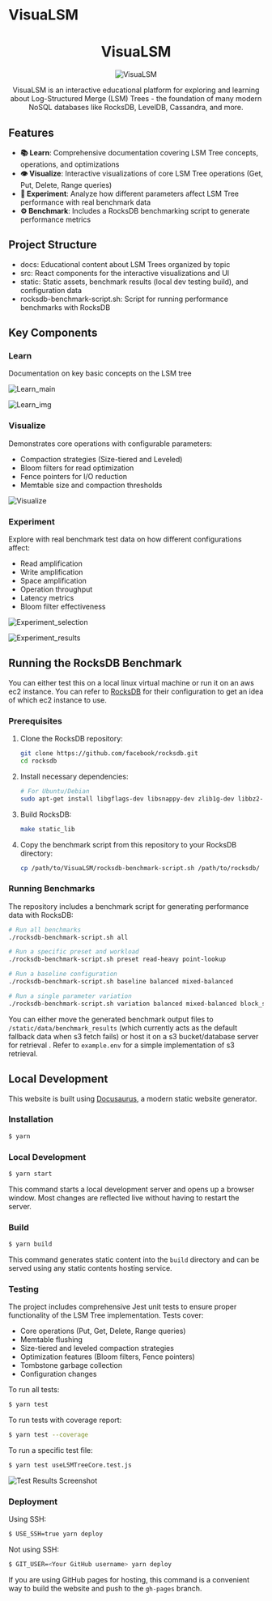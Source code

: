 # VisuaLSM

<h1 align="center">VisuaLSM</h1>

<p align="center">
  <img src="./static/img/readme/visualsm.png" alt="VisuaLSM">
</p>

<p align="center">
  VisuaLSM is an interactive educational platform for exploring and learning about Log-Structured Merge (LSM) Trees - the foundation of many modern NoSQL databases like RocksDB, LevelDB, Cassandra, and more.
</p>

## Features

- **📚 Learn**: Comprehensive documentation covering LSM Tree concepts, operations, and optimizations
- **👁️ Visualize**: Interactive visualizations of core LSM Tree operations (Get, Put, Delete, Range queries)
- **🧪 Experiment**: Analyze how different parameters affect LSM Tree performance with real benchmark data
- **⚙️ Benchmark**: Includes a RocksDB benchmarking script to generate performance metrics

## Project Structure

- docs: Educational content about LSM Trees organized by topic
- src: React components for the interactive visualizations and UI
- static: Static assets, benchmark results (local dev testing build), and configuration data
- rocksdb-benchmark-script.sh: Script for running performance benchmarks with RocksDB

## Key Components

### **Learn** 
Documentation on key basic concepts on the LSM tree

![Learn_main](./static/img/readme/learn_1.png)

![Learn_img](./static/img/readme/learn_2.png)

### **Visualize** 
Demonstrates core operations with configurable parameters:
  - Compaction strategies (Size-tiered and Leveled)
  - Bloom filters for read optimization
  - Fence pointers for I/O reduction
  - Memtable size and compaction thresholds

![Visualize](./static/img/readme/visualize.png)

### **Experiment** 
Explore with real benchmark test data on how different configurations affect:
  - Read amplification
  - Write amplification
  - Space amplification
  - Operation throughput
  - Latency metrics
  - Bloom filter effectiveness

![Experiment_selection](./static/img/readme/experiment_1.png)

![Experiment_results](./static/img/readme/experiment_2.png)

## Running the RocksDB Benchmark
You can either test this on a local linux virtual machine or run it on an aws ec2 instance. You can refer to [RocksDB](https://github.com/facebook/rocksdb/wiki/performance-benchmarks) for their configuration to get an idea of which ec2 instance to use. 

### Prerequisites

1. Clone the RocksDB repository:
   ```bash
   git clone https://github.com/facebook/rocksdb.git
   cd rocksdb
   ```

2. Install necessary dependencies:
   ```bash
   # For Ubuntu/Debian
   sudo apt-get install libgflags-dev libsnappy-dev zlib1g-dev libbz2-dev liblz4-dev libzstd-dev
   
   ```

3. Build RocksDB:
   ```bash
   make static_lib
   ```

4. Copy the benchmark script from this repository to your RocksDB directory:
   ```bash
   cp /path/to/VisuaLSM/rocksdb-benchmark-script.sh /path/to/rocksdb/
   ```

### Running Benchmarks

The repository includes a benchmark script for generating performance data with RocksDB:

```bash
# Run all benchmarks
./rocksdb-benchmark-script.sh all

# Run a specific preset and workload
./rocksdb-benchmark-script.sh preset read-heavy point-lookup

# Run a baseline configuration
./rocksdb-benchmark-script.sh baseline balanced mixed-balanced

# Run a single parameter variation
./rocksdb-benchmark-script.sh variation balanced mixed-balanced block_size 32
```

You can either move the generated benchmark output files to `/static/data/benchmark_results` (which currently acts as the default fallback data when s3 fetch fails) or host it on a s3 bucket/database server for retrieval . Refer to `example.env` for a simple implementation of s3 retrieval.

## Local Development

This website is built using [Docusaurus](https://docusaurus.io/), a modern static website generator.

### Installation

```bash
$ yarn
```

### Local Development

```bash
$ yarn start
```

This command starts a local development server and opens up a browser window. Most changes are reflected live without having to restart the server.

### Build

```bash
$ yarn build
```

This command generates static content into the `build` directory and can be served using any static contents hosting service.

### Testing

The project includes comprehensive Jest unit tests to ensure proper functionality of the LSM Tree implementation. Tests cover:

- Core operations (Put, Get, Delete, Range queries)
- Memtable flushing
- Size-tiered and leveled compaction strategies
- Optimization features (Bloom filters, Fence pointers)
- Tombstone garbage collection
- Configuration changes

To run all tests:

```bash
$ yarn test
```

To run tests with coverage report:

```bash
$ yarn test --coverage
```

To run a specific test file:

```bash
$ yarn test useLSMTreeCore.test.js
```

![Test Results Screenshot](./static/img/readme/testing.png)




### Deployment

Using SSH:

```bash
$ USE_SSH=true yarn deploy
```

Not using SSH:

```bash
$ GIT_USER=<Your GitHub username> yarn deploy
```

If you are using GitHub pages for hosting, this command is a convenient way to build the website and push to the `gh-pages` branch.

